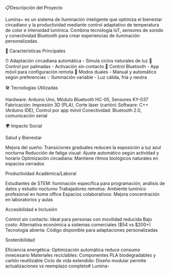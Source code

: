 📋Descripción del Proyecto

Lumina+ es un sistema de iluminación inteligente que optimiza el bienestar circadiano y la productividad mediante control adaptativo de temperatura de color e intensidad lumínica. Combina tecnología IoT, sensores de sonido y conectividad Bluetooth para crear experiencias de iluminación personalizadas.

🎯 Características Principales

⏰ Adaptación circadiana automática - Simula ciclos naturales de luz
👏 Control por palmadas - Activación sin contacto
📱 Control Bluetooth - App móvil para configuración remota
🔄 Modos duales - Manual y automático según preferencias
💡 Iluminación variable - Luz cálida, fría y neutra

🛠️ Tecnologías Utilizadas

Hardware: Arduino Uno, Módulo Bluetooth HC-05, Sensores KY-037
Fabricación: Impresión 3D (PLA), Corte láser (cartón)
Software: C++ (Arduino IDE), Control por app móvil
Conectividad: Bluetooth 2.0, comunicación serial

🌍 Impacto Social

Salud y Bienestar

Mejora del sueño: Transiciones graduales reducen la exposición a luz azul nocturna
Reducción de fatiga visual: Ajuste automático según actividad y horario
Optimización circadiana: Mantiene ritmos biológicos naturales en espacios cerrados

Productividad Académica/Laboral

Estudiantes de STEM: Iluminación específica para programación, análisis de datos y estudio nocturno
Trabajadores remotos: Ambiente lumínico profesional en home office
Espacios colaborativos: Mejora concentración en laboratorios y aulas

Accesibilidad e Inclusión

Control sin contacto: Ideal para personas con movilidad reducida
Bajo costo: Alternativa económica a sistemas comerciales ($54 vs $200+)
Tecnología abierta: Código disponible para adaptaciones personalizadas

Sostenibilidad

Eficiencia energética: Optimización automática reduce consumo innecesario
Materiales reciclables: Componentes PLA biodegradables y cartón reutilizable
Ciclo de vida extendido: Diseño modular permite actualizaciones vs reemplazo completo# Lumina-